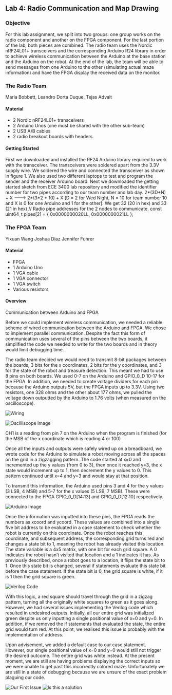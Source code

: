 ## Lab 4: Radio Communication and Map Drawing

### Objective
For this lab assignment, we split into two groups: one group works on the radio component and another on the FPGA component. For the last portion of the lab, both pieces are combined. The radio team uses the Nordic nRF24L01+ transceivers and the corresponding Arduino R24 library in order to achieve wireless communication between the Arduino at the base station and the Arduino on the robot. At the end of the lab, the team will be able to send messages from one Arduino to the other (simulating actual maze information) and have the FPGA display the received data on the monitor. 

### The Radio Team
Maria Bobbett, Leandro Dorta Duque, Tejas Advait

#### Material
 - 2 Nordic nRF24L01+ transceivers
 - 2 Arduino Unos (one must be shared with the other sub-team)
 - 2 USB A/B cables
 - 2 radio breakout boards with headers
 
 #### Getting Started 
First we downloaded and installed the RF24 Arduino library required to work with the transceiver. The transceivers were soldered apart from the 3.3V supply wire. We soldered the wire and connected the transceiver as shown in figure 1. We also used two different laptops to test and program the sender and the receiver Arduino board.
Next we downloaded the getting started sketch from ECE 3400 lab repository and modified the identifier number for two pipes according to our team number and lab day. 
2*(3D+N) + X ---> 2*(3*2 + 10) + X [D = 2 for Wed Night, N = 10 for team number 10 and X is 0 for one Arduino and 1 for the other]. We get 32 (20 in hex) and 33 (21 in hex)
// Radio pipe addresses for the 2 nodes to communicate.
const uint64_t pipes[2] = { 0x0000000020LL, 0x0000000021LL };
 






### The FPGA Team
Yixuan Wang  Joshua Diaz  Jennifer Fuhrer

#### Material
 - FPGA
 - 1 Arduino Uno
 - 1 VGA cable
 - 1 VGA connector
 - 1 VGA switch
 - Various resistors
 
 #### Overview
Communication between Arduino and FPGA

Before we could implement wireless communication, we needed a reliable scheme of wired communication between the Arduino and FPGA. We chose to implement parallel communication. Despite the fact this form of communication uses several of the pins between the two boards, it simplified the code we needed to write for the two boards and in theory would limit debugging time.

The radio team decided we would need to transmit 8-bit packages between the boards, 3 bits for the x coordinates, 2 bits for the y coordinates, and 3 for the state of the robot and treasure detection. This meant we had to use 8 pins on both boards. We used 0-7 on the Arduino and GPIO_0_D 10-17 for the FPGA. In addition, we needed to create voltage dividers for each pin because the Arduino outputs 5V, but the FPGA inputs up to 3.3V. Using two resistors, one 328 ohms and the other about 177 ohms, we pulled the voltage down outputted by the Arduino to 1.76 volts (when measured on the oscilloscope). 

![Wiring](ParallelCommunicationwithVoltageDivider.PNG "Who knew the FPGA could rock dreads")

![Oscilliscope Image](lab4VGA.PNG "Come back!")

CH1 is a reading from pin 7 on the Arduino when the program is finished (for the MSB of the x coordinate which is reading 4 or 100)

Once all the inputs and outputs were safely wired up on a breadboard, we wrote code for the Arduino to simulate a robot moving across all the spaces on the grid in a zigzagging pattern. The code started at x=0 and incremented up the y values (from 0 to 3), then once it reached y=3, the x state would increment up to 1, then decrement the y values to 0. This pattern continued until x=4 and y=3 and would stay at that position.

To transmit this information, the Arduino used pins 3 and 4 for the y values (3 LSB, 4 MSB) and 5-7 for the x values (5 LSB, 7 MSB). These were connected to the FPGA GPIO_0_D[14:13] and GPIO_0_D[12:10] respectively. 

![Arduino Image](Lab4VGAArduinoCode.PNG "Good Code")

Once the information was inputted into these pins, the FPGA reads the numbers as xcoord and ycoord. These values are combined into a single five bit address to be evaluated in a case statement to check whether the robot is currently on this coordinate. Once the robot reaches this coordinate, and subsequent address, the corresponding grid turns red and changes a state bit to 1, meaning the robot has already visited this location. The state variable is a 4x5 matrix, with one bit for each grid square. A 0 indicates the robot hasn’t visited that location and a 1 indicates it has. As previously described, once a robot goes to a location, it flips the state bit to 1. Once this state bit is changed, several if statements evaluate this state bit before the case statement. If the state bit is 0, the grid square is white, if it is 1 then the grid square is green.

![Verilog Code](Lab4VGAVerilogCode.PNG "Not as good code")

With this logic, a red square should travel through the grid in a zigzag pattern, turning all the originally white squares to green as it goes along. However, we had several issues implementing the Verilog code which resulted in undesired outputs. Initially, all our entire grid was initialized green despite us only inputting a single positional value of x=0 and y=0. In addition, if we removed the if statements that evaluated the state, the entire grid would turn red. At this point, we realised this issue is probably with the implementation of address.

Upon advisement, we added a default case to our case statement. However, our single positional value of x=0 and y=0 would still not trigger the desired outcome. The entire grid was white instead. At the present moment, we are still are having problems displaying the correct inputs so we were unable to get past this incorrectly colored maze. Unfortunately we are still in a state of debugging because we are unsure of the exact problem plaguing our code.

![Our First Issue](Lab4VGAFirstIssue.PNG "Wah wah wah")
![Is this a solution](Lab4VGAInitialSolution.PNG "We're still workin on it")

